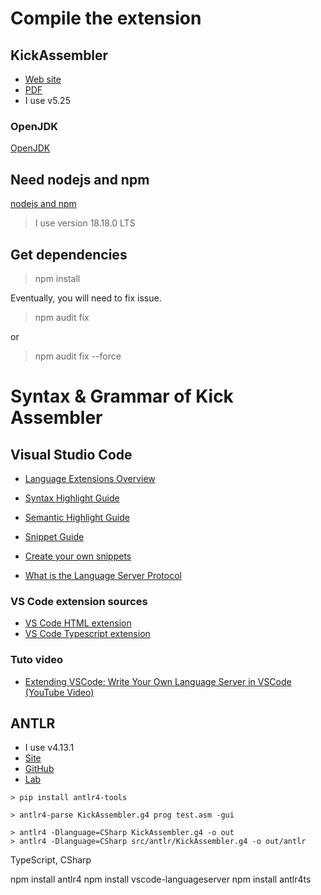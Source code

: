 # Compile the extension

## KickAssembler

- [Web site](http://www.theweb.dk/KickAssembler)
- [PDF](http://www.theweb.dk/KickAssembler/KickAssembler.pdf)
- I use v5.25

### OpenJDK

[OpenJDK](https://adoptium.net/)

## Need nodejs and npm

[nodejs and npm](https://nodejs.org/)

> I use version 18.18.0 LTS

## Get dependencies

> npm install

Eventually, you will need to fix issue.

> npm audit fix  

or

>  npm audit fix --force

# Syntax & Grammar of Kick Assembler

## Visual Studio Code

- [Language Extensions Overview](https://code.visualstudio.com/api/language-extensions/overview)
- [Syntax Highlight Guide](https://code.visualstudio.com/api/language-extensions/syntax-highlight-guide)
- [Semantic Highlight Guide](https://code.visualstudio.com/api/language-extensions/semantic-highlight-guide)
- [Snippet Guide](https://code.visualstudio.com/api/language-extensions/snippet-guide)
- [Create your own snippets](https://code.visualstudio.com/docs/editor/userdefinedsnippets#_creating-your-own-snippets)

- [What is the Language Server Protocol](https://microsoft.github.io/language-server-protocol/overviews/lsp/overview/)

### VS Code extension sources

- [VS Code HTML extension](https://github.com/microsoft/vscode/tree/main/extensions/html)
- [VS Code Typescript extension](https://github.com/microsoft/vscode/tree/main/extensions/typescript-language-features)

### Tuto video

- [Extending VSCode: Write Your Own Language Server in VSCode (YouTube Video)](https://www.youtube.com/watch?v=H0p7tcUuJm0)

## ANTLR

- I use v4.13.1
- [Site](https://www.antlr.org/)
- [GitHub](https://github.com/ANTLR/grammars-v4)
- [Lab](http://lab.antlr.org/)

```console
> pip install antlr4-tools

> antlr4-parse KickAssembler.g4 prog test.asm -gui

> antlr4 -Dlanguage=CSharp KickAssembler.g4 -o out 
> antlr4 -Dlanguage=CSharp src/antlr/KickAssembler.g4 -o out/antlr
```
TypeScript, CSharp

npm install antlr4
npm install vscode-languageserver
npm install antlr4ts